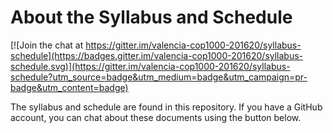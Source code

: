 # About the Syllabus and Schedule

[![Join the chat at https://gitter.im/valencia-cop1000-201620/syllabus-schedule](https://badges.gitter.im/valencia-cop1000-201620/syllabus-schedule.svg)](https://gitter.im/valencia-cop1000-201620/syllabus-schedule?utm_source=badge&utm_medium=badge&utm_campaign=pr-badge&utm_content=badge)

The syllabus and schedule are found in this repository. If you have a GitHub account, you can chat about these documents using the button below.

